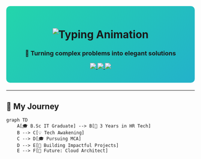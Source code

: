 <!-- Animated Gradient Background -->
<div align="center" style="background: linear-gradient(-45deg, #ee7752, #e73c7e, #23a6d5, #23d5ab); background-size: 400% 400%; animation: gradient 15s ease infinite; border-radius: 10px; padding: 20px; margin-bottom: 20px;">
  
<h1 align="center"> 
  <img src="https://readme-typing-svg.demolab.com?font=Fira+Code&size=30&duration=3000&pause=1000&color=FFFFFF&center=true&vCenter=true&width=600&lines=👋+Hey+there!+I'm+Sumit+Singh;💻+Problem+Solver+First;🚀+Tech+Enthusiast;🌱+Continuous+Learner" alt="Typing Animation" />
</h1>

<h3 align="center">🔧 Turning complex problems into elegant solutions</h3>

<p align="center">
  <a href="mailto:negisumit308@gmail.com">
    <img src="https://img.shields.io/badge/Email%20Me-D14836?style=for-the-badge&logo=gmail&logoColor=white&link=mailto:negisumit308@gmail.com" />
  </a>
  <a href="https://linkedin.com/in/sumitnegi">
    <img src="https://img.shields.io/badge/Let's%20Connect-0077B5?style=for-the-badge&logo=linkedin&logoColor=white" />
  </a>
  <a href="https://github.com/sumitnegii">
    <img src="https://img.shields.io/badge/My%20Work-181717?style=for-the-badge&logo=github&logoColor=white" />
  </a>
</p>
</div>

---

## 🚀 My Journey
```mermaid
graph TD
    A[🎓 B.Sc IT Graduate] --> B[💼 3 Years in HR Tech]
    B --> C[💡 Tech Awakening]
    C --> D[🎓 Pursuing MCA]
    D --> E[🚀 Building Impactful Projects]
    E --> F[🔭 Future: Cloud Architect]
